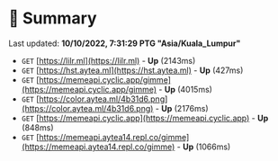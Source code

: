 # 📖 Summary
Last updated: **10/10/2022, 7:31:29 PTG "Asia/Kuala_Lumpur"**

- `GET` [https://lilr.ml](https://lilr.ml) - **Up** (2143ms)
- `GET` [https://hst.aytea.ml](https://hst.aytea.ml) - **Up** (427ms)
- `GET` [https://memeapi.cyclic.app/gimme](https://memeapi.cyclic.app/gimme) - **Up** (4015ms)
- `GET` [https://color.aytea.ml/4b31d6.png](https://color.aytea.ml/4b31d6.png) - **Up** (2176ms)
- `GET` [https://memeapi.cyclic.app](https://memeapi.cyclic.app) - **Up** (848ms)
- `GET` [https://memeapi.aytea14.repl.co/gimme](https://memeapi.aytea14.repl.co/gimme) - **Up** (1066ms)
